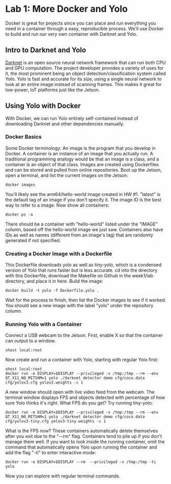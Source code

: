 # Lab 1: More Docker and Yolo

Docker is great for projects since you can place and run everything you need in a container through a easy, reproducible process. We'll use Docker to build and run our very own container with Darknet and Yolo.

## Intro to Darknet and Yolo
[Darknet](https://pjreddie.com/darknet/) is an open source neural network framework that can run both CPU and GPU computation. The project developer provides a variety of uses for it, the most prominent being an object detection/classification system called Yolo. Yolo is fast and accurate for its size, using a single neural network to look at an entire image instead of scanning frames. This makes it great for low-power, IoT platforms just like the Jetson. 

## Using Yolo with Docker
With Docker, we can run Yolo entirely self-contained instead of downloading Darknet and other dependencies manually.

### Docker Basics
Some Docker terminology: An image is the program that you develop in Docker. A container is an instance of an image that you actually run. A traditional programming analogy would be that an image is a class, and a container is an object of that class. Images are created using Dockerfiles and can be stored and pulled from online repositories. Boot up the Jetson, open a terminal, and list the current images on the Jetson:
```
docker images
```
You'll likely see the arm64/hello-world image created in HW #1. "latest" is the default tag of an image if you don't specify it. The image ID is the best way to refer to a image. Now show all containers:
```
docker ps -a
```
There should be a container with "hello-world" listed under the "IMAGE" column, based off the hello-world image we just saw. Containers also have IDs as well as names (different from an image's tag) that are randomly generated if not specified.

### Creating a Docker Image with a Dockerfile
This Dockerfile downloads yolo as well as tiny-yolo, which is a condensed version of Yolo that runs faster but is less accurate. cd into the directory with this Dockerfile, download the Makefile on Github in the week1/lab directory, and place it in here. Build the image:
```
docker build -t yolo -f Dockerfile.yolo .
```
Wait for the process to finish, then list the Docker images to see if it worked. You should see a new image with the label "yolo" under the repository column.

### Running Yolo with a Container
Connect a USB webcam to the Jetson. First, enable X so that the container can output to a window.
```
xhost local:root
```
Now create and run a container with Yolo, starting with regular Yolo first:
```
xhost local:root
docker run -e DISPLAY=$DISPLAY --privileged -v /tmp:/tmp --rm --env QT_X11_NO_MITSHM=1 yolo ./darknet detector demo cfg/coco.data cfg/yolov3.cfg yolov3.weights -c 1
```
A new window should open with live video feed from the webcam. The terminal window displays FPS and objects detected with percentage of how sure Yolo thinks it's right. What FPS do you get? Try running tiny-yolo:
```
docker run -e DISPLAY=$DISPLAY --privileged -v /tmp:/tmp --rm --env QT_X11_NO_MITSHM=1 yolo ./darknet detector demo cfg/coco.data cfg/yolov3-tiny.cfg yolov3-tiny.weights -c 1
```
What is the FPS now?
These containers automatically delete themselves after you exit due to the "--rm" flag. Containers tend to pile up if you don't manage them well. If you want to look inside the running container, omit the command that automatically opens Yolo upon running the container and add the flag "-ti" to enter interactive mode:
```
docker run -e DISPLAY=$DISPLAY --rm  --privileged -v /tmp:/tmp -ti yolo
```
Now you can explore with regular terminal commands.


